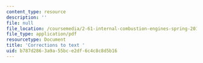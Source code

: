 ```yaml
---
content_type: resource
description: ''
file: null
file_location: /coursemedia/2-61-internal-combustion-engines-spring-2017/b787d2863a9a55bce2df6c4c8c8d5b16_corrections.pdf
file_type: application/pdf
resourcetype: Document
title: 'Corrections to text '
uid: b787d286-3a9a-55bc-e2df-6c4c8c8d5b16
---
```

